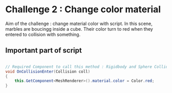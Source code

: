 # Challenge 2 : Change color material
Aim of the challenge : change material color with script. In this scene, marbles are boucingg inside a cube. Their color turn to red when they entered to collision with something.


## Important part of script

````csharp

// Required Component to call this method : Rigidbody and Sphere Collider
void OnCollisionEnter(Collision coll)
{
    this.GetComponent<MeshRenderer>().material.color = Color.red;
}

````

